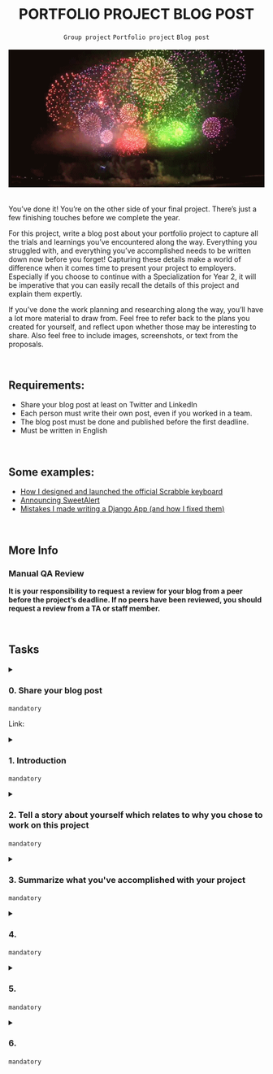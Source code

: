 <h1 align="center"><b>PORTFOLIO PROJECT BLOG POST</b></h1>
<div align="center"><code>Group project</code> <code>Portfolio project</code> <code>Blog post</code></div>

<br>

<div align="center"><img src="https://github.com/codenvibes/alx-portfolio_project/blob/master/portfolio%20project%20blog%20post/images/cc88d6531c448e2b71d4.gif"></div>

<br>

You’ve done it! You’re on the other side of your final project. There’s just a few finishing touches before we complete the year.

For this project, write a blog post about your portfolio project to capture all the trials and learnings you’ve encountered along the way. Everything you struggled with, and everything you’ve accomplished needs to be written down now before you forget! Capturing these details make a world of difference when it comes time to present your project to employers. Especially if you choose to continue with a Specialization for Year 2, it will be imperative that you can easily recall the details of this project and explain them expertly.

If you’ve done the work planning and researching along the way, you’ll have a lot more material to draw from. Feel free to refer back to the plans you created for yourself, and reflect upon whether those may be interesting to share. Also feel free to include images, screenshots, or text from the proposals.


<!-- <br>
<hr>
<h3><a href=>Notes</a></h3>
<hr> -->

<br>

## Requirements:
- Share your blog post at least on Twitter and LinkedIn
- Each person must write their own post, even if you worked in a team.
- The blog post must be done and published before the first deadline.
- Must be written in English


<br>

## Some examples:
- [How I designed and launched the official Scrabble keyboard](https://hackernoon.com/follow-your-dreams-literally-how-i-designed-and-launched-the-official-scrabble-keyboard-d1ce3ab0f047)
- [Announcing SweetAlert](https://hackernoon.com/follow-your-dreams-literally-how-i-designed-and-launched-the-official-scrabble-keyboard-d1ce3ab0f047)
- [Mistakes I made writing a Django App (and how I fixed them)](https://hackernoon.com/mistakes-i-made-writing-a-django-app-and-how-i-fixed-them-16de4e632042)


<br>

## More Info
### Manual QA Review
**It is your responsibility to request a review for your blog from a peer before the project’s deadline. If no peers have been reviewed, you should request a review from a TA or staff member.**


<br>

## Tasks
<details>
<summary>

### 0. Share your blog post
`mandatory`

Link: []()
</summary>

Please include your LinkedIn link and the source post.

</details>

<details>
<summary>

### 1. Introduction
`mandatory`

</summary>

Introduce your project with a few key elements:

Include a banner image on your post that is a screenshot (or a logo) of your application
Define the purpose of your project
Share your team members, roles and timeline
Describe who your project was created for
Explain what your personal focus was
Example: Our project helps bicyclists find a route with the least elevation between two points in San Francisco. Our team members are John Smith, Jane Doe, and myself. As an engineering problem, we wanted to focus on 2 things: creating an experience that would be both web and mobile-friendly, and also sourcing a reliable and sophisticated API. John worked on [XYZ], Jane and I worked on [ABC].

</details>

<details>
<summary>

### 2. Tell a story about yourself which relates to why you chose to work on this project
`mandatory`

</summary>

This is not simply a sentence to describe an affinity for something and therefore, you made this project. This story needs to share something personal about yourself that people can’t easily know about you by looking at your Twitter.

Here’s an example of a story that is too simple:

Everyone on our team really likes riding bicycles, so we thought it would be cool to do a project focused on bicycling.

This is a better example of a story:

Everyone on our team enjoys riding bicycles, so it was an easy project focus to agree upon. For me, bicycling has always been the best way to get around. In past jobs I’ve had, I’ve been able to commute by bicycle so that I could get my workout in before and after work.

This is an example of a story that will really captivate your audience:

Everyone on our team enjoys riding bicycles, so it was an easy project focus to agree upon. For me, I grew up in a small middle-of-America town surrounded by farms and forests. My best friend lived in the next town over, and the only way I could visit her was by riding my bicycle. On weekends, and holiday breaks I would get up at the break of dawn and bike for over an hour to my friend’s place. The road I took was lined by corn fields on both sides with the sun rising on the left. Whenever I bike in the city now, it brings back these hours I spent chasing the brightening horizon at dawn with the smell of the harvest around me. I hope to make bicycling more accessible so that more people, especially city people, can learn the joy that bicycling can bring to their lives.

A question I often hear is: “But I don’t have a story. I just thought [X] was cool so I thought I would do a project about it. What do I write?”

Here’s a couples examples of what you might write if this was the case:

Oddly enough, I don’t really have any interest in bicyling, even though my project is all about bicycle routes. I had decided very early on that I wanted to work with the Google Maps API, and needed a reason to use it. A few weeks ago I had lunch with an engineering friend of mine to brainstorm project ideas and he described a problem he faces every day: He enjoys riding his bicycle to work, but still hasn’t quite found the optimal path from home to work, and work to home with the least uphill. I learned this about myself– it’s a lot more interesting to work on something when I’m directly helping someone solve a problem they have. For the entirety of this project, I’ve been working closely with him to iterate and find him an easy path to and from his home!

It’s okay if the story just isn’t there. Find another way to share something about yourself.

My team really cared about bicycling, so I went along with it because I thought it was an interesting technical challenge. To celebrate completing our project, we rented bicycles and went for a ride around the city. I moved to this city from a small middle-of-America town surrounded by farms and forests 9 months ago. I had been out of work for 2 years ever since they shut down the button factory and laid off 350 workers. My entire career had been spent as the mechanic monitoring the hydrolic systems at this factory for the past 5 years. I have two daughters and a wife who supported me in this transition across the country to take a bet on my potential to retrain as a Software Engineer. I never would have guessed that 9 months later I would be riding a bike across the Golden Gate Bridge with 2 amazing engineers I’ve met through my time at Holberton School.

</details>

<details>
<summary>

### 3. Summarize what you've accomplished with your project
`mandatory`

</summary>

Describe the result of your project.

- Include a diagram of the architecture that clearly shows the flow of data through your application. If the one you created for the proposal is still accurate, use it. Otherwise create a new one that reflects the actual flow of data.
- Summarize the technologies you used and why you (or your team) made those choices. Do not list the technologies without context. For example, do not write “We used HTML, JS, Python, Django”. Instead, include the context like “For the Frontend we chose to use HTML5, CSS3 and JavaScript without any additional frameworks. We opted not to use other frameworks because we wanted to dedicate our time to solidifying our understanding of JavaScript.”
- Provide an overview of 1-3 features you’ve completed. Here’s some examples of what is and isn’t a feature:
    - Feature: OAuth via Facebook. It is functionality that has value for the user.
    - Not a feature: The entire application is styled with Bootstrap. There is no functionality mentioned here.
    - Feature: The website is responsive and compatible with mobile. This means users can access the project from a mobile view!
    - Not a feature: The project does not have a backend. This does not have value for the end-user.

</details>

<details>
<summary>

### 4. 
`mandatory`

</summary>


</details>

<details>
<summary>

### 5. 
`mandatory`

</summary>


</details>

<details>
<summary>

### 6. 
`mandatory`

</summary>


</details>

